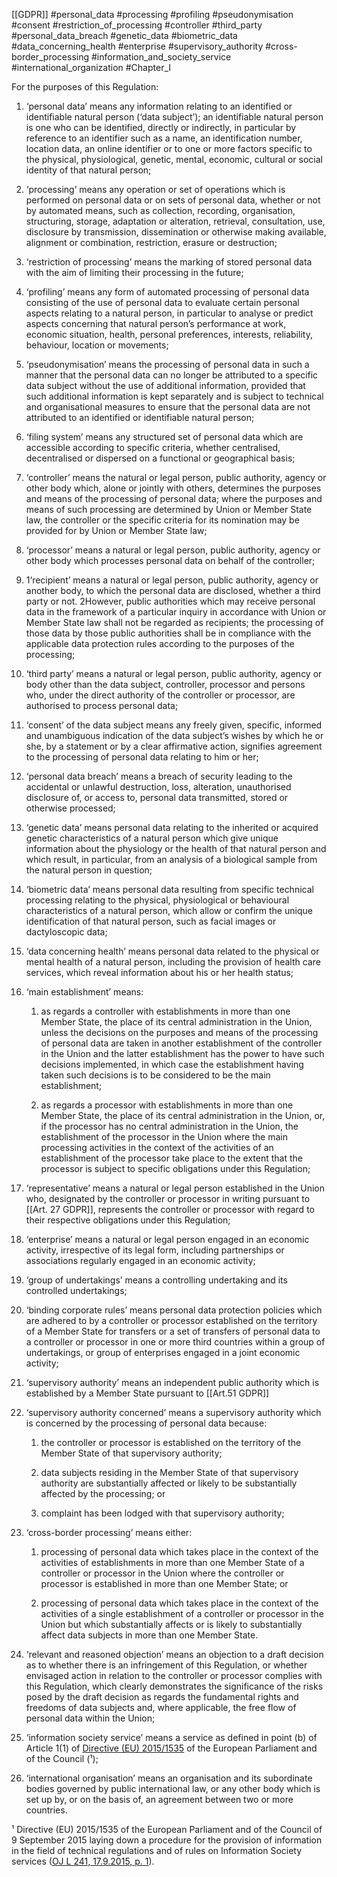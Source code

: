 [[GDPR]] #personal_data #processing #profiling #pseudonymisation #consent #restriction_of_processing #controller #third_party #personal_data_breach #genetic_data #biometric_data #data_concerning_health #enterprise  #supervisory_authority #cross-border_processing #information_and_society_service #international_organization #Chapter_I

For the purposes of this Regulation:



1. ‘personal data’ means any information relating to an identified or identifiable natural person (‘data subject’); an identifiable natural person is one who can be identified, directly or indirectly, in particular by reference to an identifier such as a name, an identification number, location data, an online identifier or to one or more factors specific to the physical, physiological, genetic, mental, economic, cultural or social identity of that natural person;

2. ‘processing’ means any operation or set of operations which is performed on personal data or on sets of personal data, whether or not by automated means, such as collection, recording, organisation, structuring, storage, adaptation or alteration, retrieval, consultation, use, disclosure by transmission, dissemination or otherwise making available, alignment or combination, restriction, erasure or destruction;

3. ‘restriction of processing’ means the marking of stored personal data with the aim of limiting their processing in the future;

4. ‘profiling’ means any form of automated processing of personal data consisting of the use of personal data to evaluate certain personal aspects relating to a natural person, in particular to analyse or predict aspects concerning that natural person’s performance at work, economic situation, health, personal preferences, interests, reliability, behaviour, location or movements;

5. ‘pseudonymisation’ means the processing of personal data in such a manner that the personal data can no longer be attributed to a specific data subject without the use of additional information, provided that such additional information is kept separately and is subject to technical and organisational measures to ensure that the personal data are not attributed to an identified or identifiable natural person;

6. ‘filing system’ means any structured set of personal data which are accessible according to specific criteria, whether centralised, decentralised or dispersed on a functional or geographical basis;

7. ‘controller’ means the natural or legal person, public authority, agency or other body which, alone or jointly with others, determines the purposes and means of the processing of personal data; where the purposes and means of such processing are determined by Union or Member State law, the controller or the specific criteria for its nomination may be provided for by Union or Member State law;

8. ‘processor’ means a natural or legal person, public authority, agency or other body which processes personal data on behalf of the controller;

9. 1‘recipient’ means a natural or legal person, public authority, agency or another body, to which the personal data are disclosed, whether a third party or not. 2However, public authorities which may receive personal data in the framework of a particular inquiry in accordance with Union or Member State law shall not be regarded as recipients; the processing of those data by those public authorities shall be in compliance with the applicable data protection rules according to the purposes of the processing;

10. ‘third party’ means a natural or legal person, public authority, agency or body other than the data subject, controller, processor and persons who, under the direct authority of the controller or processor, are authorised to process personal data;

11. ‘consent’ of the data subject means any freely given, specific, informed and unambiguous indication of the data subject’s wishes by which he or she, by a statement or by a clear affirmative action, signifies agreement to the processing of personal data relating to him or her;

12. ‘personal data breach’ means a breach of security leading to the accidental or unlawful destruction, loss, alteration, unauthorised disclosure of, or access to, personal data transmitted, stored or otherwise processed;

13. ‘genetic data’ means personal data relating to the inherited or acquired genetic characteristics of a natural person which give unique information about the physiology or the health of that natural person and which result, in particular, from an analysis of a biological sample from the natural person in question;

14. ‘biometric data’ means personal data resulting from specific technical processing relating to the physical, physiological or behavioural characteristics of a natural person, which allow or confirm the unique identification of that natural person, such as facial images or dactyloscopic data;

15. ‘data concerning health’ means personal data related to the physical or mental health of a natural person, including the provision of health care services, which reveal information about his or her health status;

16. ‘main establishment’ means:

	
	1. as regards a controller with establishments in more than one Member State, the place of its central administration in the Union, unless the decisions on the purposes and means of the processing of personal data are taken in another establishment of the controller in the Union and the latter establishment has the power to have such decisions implemented, in which case the establishment having taken such decisions is to be considered to be the main establishment;
	
	2. as regards a processor with establishments in more than one Member State, the place of its central administration in the Union, or, if the processor has no central administration in the Union, the establishment of the processor in the Union where the main processing activities in the context of the activities of an establishment of the processor take place to the extent that the processor is subject to specific obligations under this Regulation;


17. ‘representative’ means a natural or legal person established in the Union who, designated by the controller or processor in writing pursuant to [[Art. 27 GDPR]], represents the controller or processor with regard to their respective obligations under this Regulation;

18. ‘enterprise’ means a natural or legal person engaged in an economic activity, irrespective of its legal form, including partnerships or associations regularly engaged in an economic activity;

19. ‘group of undertakings’ means a controlling undertaking and its controlled undertakings;

20. ‘binding corporate rules’ means personal data protection policies which are adhered to by a controller or processor established on the territory of a Member State for transfers or a set of transfers of personal data to a controller or processor in one or more third countries within a group of undertakings, or group of enterprises engaged in a joint economic activity;

21. ‘supervisory authority’ means an independent public authority which is established by a Member State pursuant to [[Art.51 GDPR]]
22. ‘supervisory authority concerned’ means a supervisory authority which is concerned by the processing of personal data because:

	
	1. the controller or processor is established on the territory of the Member State of that supervisory authority;
	
	 2. data subjects residing in the Member State of that supervisory authority are substantially affected or likely to be substantially affected by the processing; or
	 3. complaint has been lodged with that supervisory authority;


23. ‘cross-border processing’ means either:

	
	1. processing of personal data which takes place in the context of the activities of establishments in more than one Member State of a controller or processor in the Union where the controller or processor is established in more than one Member State; or
	
	2. processing of personal data which takes place in the context of the activities of a single establishment of a controller or processor in the Union but which substantially affects or is likely to substantially affect data subjects in more than one Member State.


24. ‘relevant and reasoned objection’ means an objection to a draft decision as to whether there is an infringement of this Regulation, or whether envisaged action in relation to the controller or processor complies with this Regulation, which clearly demonstrates the significance of the risks posed by the draft decision as regards the fundamental rights and freedoms of data subjects and, where applicable, the free flow of personal data within the Union;

25. ‘information society service’ means a service as defined in point (b) of Article 1(1) of [Directive (EU) 2015/1535](http://eur-lex.europa.eu/legal-content/EN/TXT/HTML/?uri=CELEX:32015L1535) of the European Parliament and of the Council (¹);

26. ‘international organisation’ means an organisation and its subordinate bodies governed by public international law, or any other body which is set up by, or on the basis of, an agreement between two or more countries.



¹ Directive (EU) 2015/1535 of the European Parliament and of the Council of 9 September 2015 laying down a procedure for the provision of information in the field of technical regulations and of rules on Information Society services ([OJ L 241, 17.9.2015, p. 1](http://eur-lex.europa.eu/legal-content/EN/AUTO/?uri=OJ:L:2015:241:TOC)).




